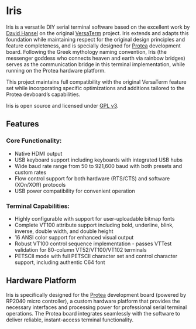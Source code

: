 # Iris

Iris is a versatile DIY serial terminal software based on the excellent work by [David Hansel](https://github.com/dhansel) on the original [VersaTerm](https://github.com/dhansel/VersaTerm) project. Iris extends and adapts this foundation while maintaining respect for the original design principles and feature completeness, and is specially designed for [Protea](https://github.com/rh1tech/protea) development board. Following the Greek mythology naming convention, Iris (the messenger goddess who connects heaven and earth via rainbow bridges) serves as the communication bridge in this terminal implementation, while running on the Protea hardware platform.

This project maintains full compatibility with the original VersaTerm feature set while incorporating specific optimizations and additions tailored to the Protea devboard’s capabilities.

Iris is open source and licensed under [GPL v3](LICENSE).

## Features

### Core Functionality:
- Native HDMI output
- USB keyboard support including keyboards with integrated USB hubs
- Wide baud rate range from 50 to 921,600 baud with both presets and custom rates
- Flow control support for both hardware (RTS/CTS) and software (XOn/XOff) protocols
- USB power compatibility for convenient operation

### Terminal Capabilities:

- Highly configurable with support for user-uploadable bitmap fonts
- Complete VT100 attribute support including bold, underline, blink, inverse, double width, and double height
- 16 ANSI color support for enhanced visual output
- Robust VT100 control sequence implementation - passes VTTest validation for 80-column VT52/VT100/VT102 terminals
- PETSCII mode with full PETSCII character set and control character support, including authentic C64 font

## Hardware Platform

Iris is specifically designed for the [Protea](https://github.com/rh1tech/protea) development board (powered by RP2040 micro controller), a custom hardware platform that provides the necessary interfaces and processing power for professional serial terminal operations. The Protea board integrates seamlessly with the software to deliver reliable, instant-access terminal functionality.
